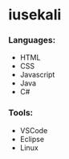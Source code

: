 # iusekali

### Languages:
- HTML
- CSS
- Javascript
- Java
- C#

### Tools:
- VSCode
- Eclipse
- Linux
